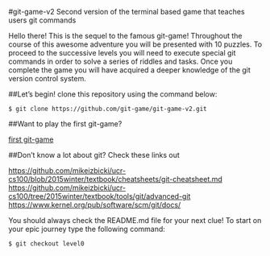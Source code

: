 #git-game-v2
Second version of the terminal based game that teaches users git commands

Hello there! 
This is the sequel to the famous git-game! 
Throughout the course of this awesome adventure you will be presented with 10 puzzles. 
To proceed to the successive levels you will need to execute special git commands in order to solve a series of riddles and tasks. 
Once you complete the game you will have acquired a deeper knowledge of the git version control system.

##Let’s begin! 
clone this repository using the command below:

```$ git clone https://github.com/git-game/git-game-v2.git```

##Want to play the first git-game?

[first git-game](https://github.com/git-game/git-game)

##Don’t know a lot about git?
Check these links out

https://github.com/mikeizbicki/ucr-cs100/blob/2015winter/textbook/cheatsheets/git-cheatsheet.md
https://github.com/mikeizbicki/ucr-cs100/tree/2015winter/textbook/tools/git/advanced-git
https://www.kernel.org/pub/software/scm/git/docs/ 

You should always check the README.md file for your next clue!
To start on your epic journey type the following command:

```$ git checkout level0```
